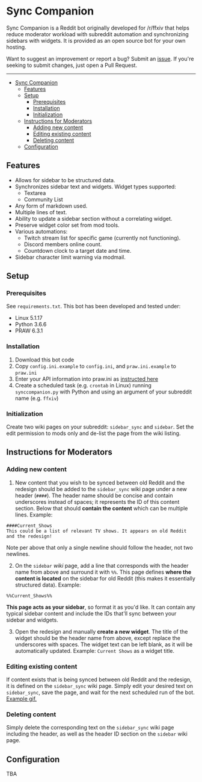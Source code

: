 # Sync Companion

Sync Companion is a Reddit bot originally developed for /r/ffxiv that helps reduce moderator workload with subreddit automation and synchronizing sidebars with widgets. It is provided as an open source bot for your own hosting.

Want to suggest an improvement or report a bug? Submit an [issue](https://github.com/zeno-mcdohl/sync-companion/issues). If you're seeking to submit changes, just open a Pull Request.

--------------

<!-- TOC -->

- [Sync Companion](#sync-companion)
    - [Features](#features)
    - [Setup](#setup)
        - [Prerequisites](#prerequisites)
        - [Installation](#installation)
        - [Initialization](#initialization)
    - [Instructions for Moderators](#instructions-for-moderators)
        - [Adding new content](#adding-new-content)
        - [Editing existing content](#editing-existing-content)
        - [Deleting content](#deleting-content)
    - [Configuration](#configuration)

<!-- /TOC -->

## Features

* Allows for sidebar to be structured data.
* Synchronizes sidebar text and widgets. Widget types supported:
  * Textarea
  * Community List
* Any form of markdown used.
* Multiple lines of text.
* Ability to update a sidebar section without a correlating widget.
* Preserve widget color set from mod tools.
* Various automations:
  * Twitch stream list for specific game (currently not functioning).
  * Discord members online count.
  * Countdown clock to a target date and time.
* Sidebar character limit warning via modmail.

## Setup

### Prerequisites

See `requirements.txt`. This bot has been developed and tested under:

* Linux 5.1.17
* Python 3.6.6
* PRAW 6.3.1

### Installation

1) Download this bot code 
2) Copy `config.ini.example` to `config.ini`, and `praw.ini.example` to `praw.ini`
3) Enter your API information into praw.ini as [instructed here](https://praw.readthedocs.io/en/latest/getting_started/configuration/prawini.html)
3) Create a scheduled task (e.g. `crontab` in Linux) running `synccompanion.py` with Python and using an argument of your subreddit name (e.g. `ffxiv`)


### Initialization

Create two wiki pages on your subreddit: `sidebar_sync` and `sidebar`. Set the edit permission to mods only and de-list the page from the wiki listing.

## Instructions for Moderators

### Adding new content

1) New content that you wish to be synced between old Reddit and the redesign should be added to the `sidebar_sync` wiki page under a new header (`####`). The header name should be concise and contain underscores instead of spaces; it represents the ID of this content section. Below that should **contain the content** which can be multiple lines. Example:

```
####Current_Shows
This could be a list of relevant TV shows. It appears on old Reddit and the redesign!
```

Note per above that only a single newline should follow the header, not two newlines.

2) On the `sidebar` *wiki* page, add a line that corresponds with the header name from above and surround it with `%%`. This page defines **where the content is located** on the sidebar for old Reddit (this makes it essentially structured data). Example:

```
%%Current_Shows%%
```

**This page acts as your sidebar**, so format it as you'd like. It can contain any typical sidebar content and include the IDs that'll sync between your sidebar and widgets.

3) Open the redesign and manually **create a new widget**. The title of the widget should be the header name from above, except replace the underscores with spaces. The widget text can be left blank, as it will be automatically updated. Example: `Current Shows` as a widget title.

### Editing existing content

If content exists that is being synced between old Reddit and the redesign, it is defined on the `sidebar_sync` wiki page. Simply edit your desired text on `sidebar_sync`, save the page, and wait for the next scheduled run of the bot. [Example gif.](https://i.imgur.com/aMGwVav.gifv)

### Deleting content

Simply delete the corresponding text on the `sidebar_sync` wiki page including the header, as well as the header ID section on the `sidebar` wiki page.

## Configuration

TBA
